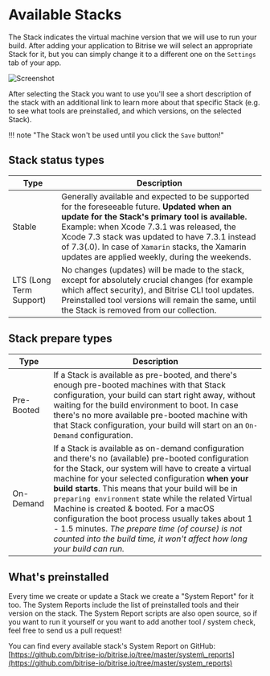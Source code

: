 # Available Stacks

The Stack indicates the virtual machine version that we will use to run your build. After adding your application to Bitrise we will select an appropriate Stack for it, but you can simply change it to a different one on the `Settings` tab of your app.

![Screenshot](https://github.com/OrganizationDummy/devcenter/tree/acf5f40e38b6dcf6fe62e839a4c04acb31fdebd2/img/infrastructure/stack_selector.png)

After selecting the Stack you want to use you'll see a short description of the stack with an additional link to learn more about that specific Stack \(e.g. to see what tools are preinstalled, and which versions, on the selected Stack\).

!!! note "The Stack won't be used until you click the `Save` button!"

## Stack status types

| Type | Description |
| --- | --- |
| Stable | Generally available and expected to be supported for the foreseeable future. **Updated when an update for the Stack's primary tool is available.** Example: when Xcode 7.3.1 was released, the Xcode 7.3 stack was updated to have 7.3.1 instead of 7.3\(.0\). In case of `Xamarin` stacks, the Xamarin updates are applied weekly, during the weekends. |
| LTS \(Long Term Support\) | No changes \(updates\) will be made to the stack, except for absolutely crucial changes \(for example which affect security\), and Bitrise CLI tool updates. Preinstalled tool versions will remain the same, until the Stack is removed from our collection. |

## Stack prepare types

| Type | Description |
| --- | --- |
| Pre-Booted | If a Stack is available as pre-booted, and there's enough pre-booted machines with that Stack configuration, your build can start right away, without waiting for the build environment to boot. In case there's no more available pre-booted machine with that Stack configuration, your build will start on an `On-Demand` configuration. |
| On-Demand | If a Stack is available as on-demand configuration and there's no \(available\) pre-booted configuration for the Stack, our system will have to create a virtual machine for your selected configuration **when your build starts**. This means that your build will be in `preparing environment` state while the related Virtual Machine is created & booted. For a macOS configuration the boot process usually takes about 1 - 1.5 minutes. _The prepare time \(of course\) is not counted into the build time, it won't affect how long your build can run._ |

## What's preinstalled

Every time we create or update a Stack we create a "System Report" for it too. The System Reports include the list of preinstalled tools and their version on the stack. The System Report scripts are also open source, so if you want to run it yourself or you want to add another tool / system check, feel free to send us a pull request!

You can find every available stack's System Report on GitHub: [https://github.com/bitrise-io/bitrise.io/tree/master/system\_reports](https://github.com/bitrise-io/bitrise.io/tree/master/system_reports)


